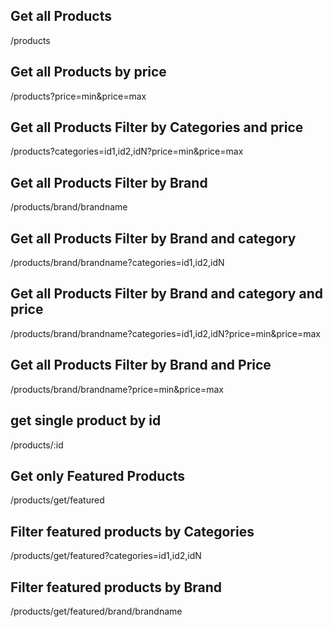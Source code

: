 <!-- get routes  -->
## Get all Products
 /products

## Get all Products by price 
 /products?price=min&price=max

## Get all Products Filter by Categories and price
/products?categories=id1,id2,idN?price=min&price=max

## Get all Products Filter by Brand 
/products/brand/brandname

## Get all Products Filter by Brand and category
/products/brand/brandname?categories=id1,id2,idN

## Get all Products Filter by Brand and category and price
/products/brand/brandname?categories=id1,id2,idN?price=min&price=max

## Get all Products Filter by Brand and Price 
/products/brand/brandname?price=min&price=max


## get single product by id
/products/:id

## Get only Featured Products
/products/get/featured

## Filter featured products by Categories
/products/get/featured?categories=id1,id2,idN

## Filter featured products by Brand
/products/get/featured/brand/brandname